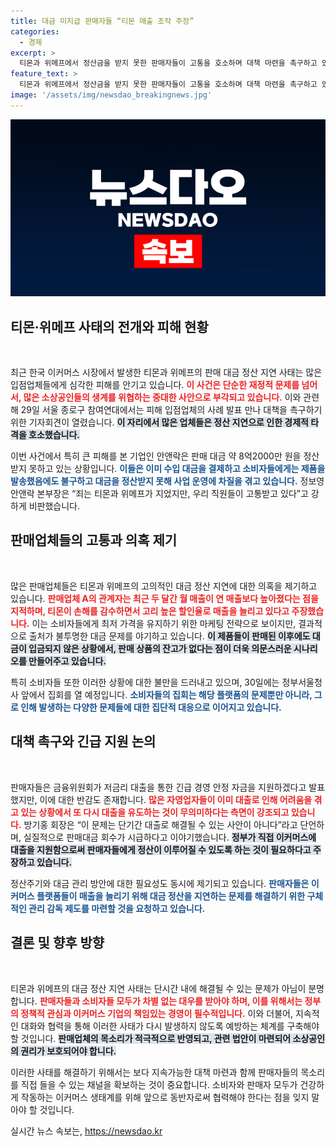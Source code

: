 ```yaml
---
title: 대금 미지급 판매자들 “티몬 매출 조작 주장”
categories:
  - 경제
excerpt: >
  티몬과 위메프에서 정산금을 받지 못한 판매자들이 고통을 호소하며 대책 마련을 촉구하고 있다. 이커머스 플랫폼의 매출 증가가 고의적이라는 의혹과 정부의 대출 중심 지원에 대한 불만이 커지고 있다. 소비자들 또한 집회 계획을 세우며 피해 해결을 외치고 있다.
feature_text: >
  티몬과 위메프에서 정산금을 받지 못한 판매자들이 고통을 호소하며 대책 마련을 촉구하고 있다. 이커머스 플랫폼의 매출 증가가 고의적이라는 의혹과 정부의 대출 중심 지원에 대한 불만이 커지고 있다. 소비자들 또한 집회 계획을 세우며 피해 해결을 외치고 있다.
image: '/assets/img/newsdao_breakingnews.jpg'
---
```


<p><img src="/assets/img/newsdao_breakingnews.jpg" alt="ontimetimes 속보" /></p>

<h2 data-ke-size="size26">티몬·위메프 사태의 전개와 피해 현황</h2>

<p data-ke-size="size16">&nbsp;</p>

<p>최근 한국 이커머스 시장에서 발생한 티몬과 위메프의 판매 대금 정산 지연 사태는 많은 입점업체들에게 심각한 피해를 안기고 있습니다. <b><span style="color: #ee2323;">이 사건은 단순한 재정적 문제를 넘어서, 많은 소상공인들의 생계를 위협하는 중대한 사안으로 부각되고 있습니다.</span></b> 이와 관련해 29일 서울 종로구 참여연대에서는 피해 입점업체의 사례 발표 만나 대책을 촉구하기 위한 기자회견이 열렸습니다. <b><span style="background-color: #21538527;">이 자리에서 많은 업체들은 정산 지연으로 인한 경제적 타격을 호소했습니다.</span></b></p>

<p>이번 사건에서 특히 큰 피해를 본 기업인 안앤락은 판매 대금 약 8억2000만 원을 정산받지 못하고 있는 상황입니다. <b><span style="color: #1a5490;">이들은 이미 수입 대금을 결제하고 소비자들에게는 제품을 발송했음에도 불구하고 대금을 정산받지 못해 사업 운영에 차질을 겪고 있습니다.</span></b> 정보영 안앤락 본부장은 “죄는 티몬과 위메프가 지었지만, 우리 직원들이 고통받고 있다”고 강하게 비판했습니다.</p>

<h2 data-ke-size="size26">판매업체들의 고통과 의혹 제기</h2>

<p data-ke-size="size16">&nbsp;</p>

<p>많은 판매업체들은 티몬과 위메프의 고의적인 대금 정산 지연에 대한 의혹을 제기하고 있습니다. <b><span style="color: #ee2323;">판매업체 A의 관계자는 최근 두 달간 월 매출이 연 매출보다 높아졌다는 점을 지적하며, 티몬이 손해를 감수하면서 고리 높은 할인율로 매출을 늘리고 있다고 주장했습니다.</span></b> 이는 소비자들에게 최저 가격을 유지하기 위한 마케팅 전략으로 보이지만, 결과적으로 출처가 불투명한 대금 문제를 야기하고 있습니다. <b><span style="background-color: #21538527;">이 제품들이 판매된 이후에도 대금이 입금되지 않은 상황에서, 판매 상품의 잔고가 없다는 점이 더욱 의문스러운 시나리오를 만들어주고 있습니다.</span></b></p>

<p>특히 소비자들 또한 이러한 상황에 대한 불만을 드러내고 있으며, 30일에는 정부서울청사 앞에서 집회를 열 예정입니다. <b><span style="color: #1a5490;">소비자들의 집회는 해당 플랫폼의 문제뿐만 아니라, 그로 인해 발생하는 다양한 문제들에 대한 집단적 대응으로 이어지고 있습니다.</span></b></p>

<h2 data-ke-size="size26">대책 촉구와 긴급 지원 논의</h2>

<p data-ke-size="size16">&nbsp;</p>

<p>판매자들은 금융위원회가 저금리 대출을 통한 긴급 경영 안정 자금을 지원하겠다고 발표했지만, 이에 대한 반감도 존재합니다. <b><span style="color: #ee2323;">많은 자영업자들이 이미 대출로 인해 어려움을 겪고 있는 상황에서 또 다시 대출을 유도하는 것이 무의미하다는 측면이 강조되고 있습니다.</span></b> 방기홍 회장은 “이 문제는 단기간 대출로 해결될 수 있는 사안이 아니다”라고 단언하며, 실질적으로 판매대금 회수가 시급하다고 이야기했습니다. <b><span style="background-color: #21538527;">정부가 직접 이커머스에 대출을 지원함으로써 판매자들에게 정산이 이루어질 수 있도록 하는 것이 필요하다고 주장하고 있습니다.</span></b></p>

<p>정산주기와 대금 관리 방안에 대한 필요성도 동시에 제기되고 있습니다. <b><span style="color: #1a5490;">판매자들은 이커머스 플랫폼들이 매출을 늘리기 위해 대금 정산을 지연하는 문제를 해결하기 위한 구체적인 관리 감독 제도를 마련할 것을 요청하고 있습니다.</span></b></p>

<h2 data-ke-size="size26">결론 및 향후 방향</h2>

<p data-ke-size="size16">&nbsp;</p>

<p>티몬과 위메프의 대금 정산 지연 사태는 단시간 내에 해결될 수 있는 문제가 아님이 분명합니다. <b><span style="color: #ee2323;">판매자들과 소비자들 모두가 차별 없는 대우를 받아야 하며, 이를 위해서는 정부의 정책적 관심과 이커머스 기업의 책임있는 경영이 필수적입니다.</span></b> 이와 더불어, 지속적인 대화와 협력을 통해 이러한 사태가 다시 발생하지 않도록 예방하는 체계를 구축해야 할 것입니다. <b><span style="background-color: #21538527;">판매업체의 목소리가 적극적으로 반영되고, 관련 법안이 마련되어 소상공인의 권리가 보호되어야 합니다.</span></b> </p>

<p>이러한 사태를 해결하기 위해서는 보다 지속가능한 대책 마련과 함께 판매자들의 목소리를 직접 들을 수 있는 채널을 확보하는 것이 중요합니다. 소비자와 판매자 모두가 건강하게 작동하는 이커머스 생태계를 위해 앞으로 동반자로써 협력해야 한다는 점을 잊지 말아야 할 것입니다.</p></p>
실시간 뉴스 속보는, <a href="https://newsdao.kr" rel="dofollow">https://newsdao.kr</a>


